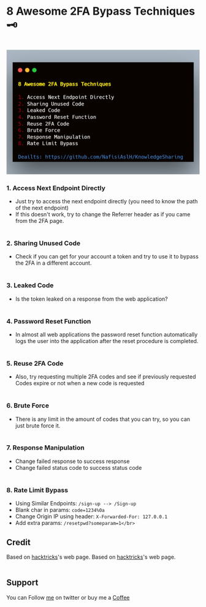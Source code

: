 # 8 Awesome 2FA Bypass Techniques 🗝️
&nbsp;
![secret06-1.png](../images/secret06-1.png)

### 1. Access Next Endpoint Directly
- Just try to access the next endpoint directly (you need to know the path of the next endpoint)
- If this doesn't work, try to change the Referrer header as if you came from the 2FA page.</br>
&nbsp;

### 2. Sharing Unused Code
- Check if you can get for your account a token and try to use it to bypass the 2FA in a different account.</br>
&nbsp;

### 3. Leaked Code
- Is the token leaked on a response from the web application?</br>
&nbsp;

### 4. Password Reset Function
- In almost all web applications the password reset function automatically logs the user into the application after the reset procedure is completed.</br>
&nbsp;

### 5. Reuse 2FA Code
- Also, try requesting multiple 2FA codes and see if previously requested Codes expire or not when a new code is requested</br>
&nbsp;

### 6. Brute Force
- There is any limit in the amount of codes that you can try, so you can just brute force it.</br>
&nbsp;

### 7. Response Manipulation
- Change failed response to success response
- Change failed status code to success status code</br>
&nbsp;

### 8. Rate Limit Bypass
- Using Similar Endpoints: ``` /sign-up --> /Sign-up ```
- Blank char in params: ``` code=1234%0a ```
- Change Origin IP using header: ``` X-Forwarded-For: 127.0.0.1 ```
- Add extra params: ``` /resetpwd?someparam=1</br> ```
&nbsp;

## Credit
Based on [hacktricks](https://book.hacktricks.xyz/pentesting-web/2fa-bypass)'s web page.
Based on [hacktricks](https://book.hacktricks.xyz/pentesting-web/rate-limit-bypass)'s web page.
</br>&nbsp;

## Support
You can Follow [me](https://twitter.com/MeAsHacker_HNA) on twitter or buy me a [Coffee](https://buymeacoffee.com/NafisiAslH)
